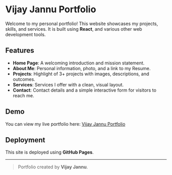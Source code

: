 # Vijay Jannu Portfolio

Welcome to my personal portfolio! This website showcases my projects, skills, and services. It is built using **React**, and various other web development tools.  

## Features
- **Home Page**: A welcoming introduction and mission statement.
- **About Me**: Personal information, photo, and a link to my Resume.
- **Projects**: Highlight of 3+ projects with images, descriptions, and outcomes.
- **Services**: Services I offer with a clean, visual layout.
- **Contact**: Contact details and a simple interactive form for visitors to reach me.

## Demo
You can view my live portfolio here: [Vijay Jannu Portfolio](https://vjannu55.github.io/VijayPortfolio/)



## Deployment
This site is deployed using **GitHub Pages**.

---

> Portfolio created by **Vijay Jannu**.
